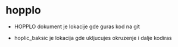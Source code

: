 # hopplo

- HOPPLO dokument je lokacije gde guras kod na git 

- hoplic_baksic je lokacija gde ukljucujes okruzenje i dalje kodiras
